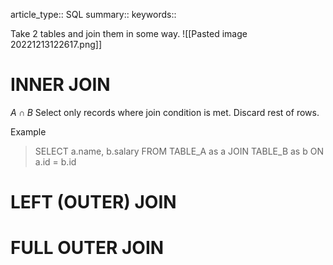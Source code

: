 article_type:: SQL
summary::
keywords::

Take 2 tables and join them in some way. 
![[Pasted image 20221213122617.png]]

# INNER JOIN
$A \cap B$
Select only records where join condition is met. Discard rest of rows.

Example
> SELECT a.name, b.salary
> FROM TABLE_A as a
> JOIN TABLE_B as b
> ON a.id = b.id


# LEFT (OUTER) JOIN


# FULL OUTER JOIN
